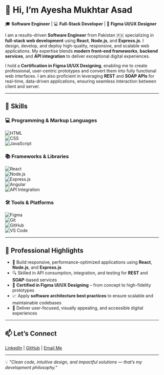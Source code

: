 # 👋 Hi, I’m Ayesha Mukhtar Asad  

🎓 **Software Engineer** | 💻 **Full-Stack Developer** | 🎨 **Figma UI/UX Designer**  

I am a results-driven **Software Engineer** from Pakistan 🇵🇰 specializing in **full-stack web development** using **React**, **Node.js**, and **Express.js**. I design, develop, and deploy high-quality, responsive, and scalable web applications. My expertise blends **modern front-end frameworks**, **backend services**, and **API integration** to deliver exceptional digital experiences.  

I hold a **Certification in Figma UI/UX Designing**, enabling me to create professional, user-centric prototypes and convert them into fully functional web interfaces. I am also proficient in leveraging **REST** and **SOAP APIs** for real-time, data-driven applications, ensuring seamless interaction between client and server.  

---

## 🚀 Skills  

### 💻 Programming & Markup Languages  
![HTML](https://img.shields.io/badge/HTML5-E34F26?style=for-the-badge&logo=html5&logoColor=white)  
![CSS](https://img.shields.io/badge/CSS3-1572B6?style=for-the-badge&logo=css3&logoColor=white)  
![JavaScript](https://img.shields.io/badge/JavaScript-F7DF1E?style=for-the-badge&logo=javascript&logoColor=black)  

### 📚 Frameworks & Libraries  
![React](https://img.shields.io/badge/React-20232A?style=for-the-badge&logo=react&logoColor=61DAFB)  
![Node.js](https://img.shields.io/badge/Node.js-339933?style=for-the-badge&logo=node.js&logoColor=white)  
![Express.js](https://img.shields.io/badge/Express.js-000000?style=for-the-badge&logo=express&logoColor=white)  
![Angular](https://img.shields.io/badge/Angular-DD0031?style=for-the-badge&logo=angular&logoColor=white)  
![API Integration](https://img.shields.io/badge/API%20Integration-02569B?style=for-the-badge&logo=postman&logoColor=white)  

### 🛠 Tools & Platforms  
![Figma](https://img.shields.io/badge/Figma-F24E1E?style=for-the-badge&logo=figma&logoColor=white)  
![Git](https://img.shields.io/badge/Git-F05033?style=for-the-badge&logo=git&logoColor=white)  
![GitHub](https://img.shields.io/badge/GitHub-181717?style=for-the-badge&logo=github&logoColor=white)  
![VS Code](https://img.shields.io/badge/VS%20Code-0078D4?style=for-the-badge&logo=visual-studio-code&logoColor=white)  

---

## 🌟 Professional Highlights  
- 💼 Build responsive, performance-optimized applications using **React**, **Node.js**, and **Express.js**  
- 🔍 Skilled in API consumption, integration, and testing for **REST** and **SOAP**-based services  
- 🎨 **Certified in Figma UI/UX Designing** – from concept to high-fidelity prototypes  
- 📈 Apply **software architecture best practices** to ensure scalable and maintainable codebases  
- 🚀 Deliver user-focused, visually appealing, and accessible digital experiences  

---

## 📫 Let’s Connect  
[LinkedIn](www.linkedin.com/in/ayesha-mukhtar-asad-76947026b) | [GitHub](https://github.com/Ayesha-Asadd) | [Email Me](ayesha.m.asad23@gmail.com)  

---

💡 *"Clean code, intuitive design, and impactful solutions — that’s my development philosophy."*  
